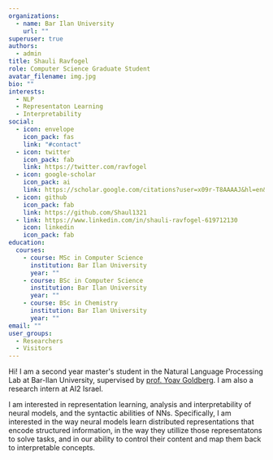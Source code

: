 ```yaml
---
organizations:
  - name: Bar Ilan University
    url: ""
superuser: true
authors:
  - admin
title: Shauli Ravfogel
role: Computer Science Graduate Student
avatar_filename: img.jpg
bio: ""
interests:
  - NLP
  - Representaton Learning
  - Interpretability
social:
  - icon: envelope
    icon_pack: fas
    link: "#contact"
  - icon: twitter
    icon_pack: fab
    link: https://twitter.com/ravfogel
  - icon: google-scholar
    icon_pack: ai
    link: https://scholar.google.com/citations?user=x09r-T8AAAAJ&hl=en&oi=ao
  - icon: github
    icon_pack: fab
    link: https://github.com/Shaul1321
  - link: https://www.linkedin.com/in/shauli-ravfogel-619712130
    icon: linkedin
    icon_pack: fab
education:
  courses:
    - course: MSc in Computer Science
      institution: Bar Ilan University
      year: ""
    - course: BSc in Computer Science
      institution: Bar Ilan University
      year: ""
    - course: BSc in Chemistry
      institution: Bar Ilan University
      year: ""
email: ""
user_groups:
  - Researchers
  - Visitors
---
```

Hi! I am a second year master's student in the Natural Language Processing Lab at Bar-Ilan University, supervised by [prof. Yoav Goldberg](https://www.cs.bgu.ac.il/~yoavg/uni/). I am also a research intern at AI2 Israel.

I am interested in representation learning, analysis and interpretability of neural models, and the syntactic abilities of NNs. Specifically, I am interested in the way neural models learn distributed representations that encode structured information, in the way they utillize those representatons to solve tasks, and in our ability to control their content and map them back to interpretable concepts.
